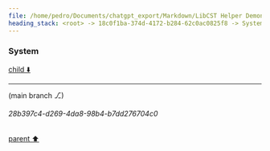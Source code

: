```yaml
---
file: /home/pedro/Documents/chatgpt_export/Markdown/LibCST Helper Demonstration.md
heading_stack: <root> -> 18c0f1ba-374d-4172-b284-62c0ac0825f8 -> System
---
```

### System

[child ⬇️](#28b397c4-d269-4da8-98b4-b7dd276704c0)

---

(main branch ⎇)
###### 28b397c4-d269-4da8-98b4-b7dd276704c0
[parent ⬆️](#18c0f1ba-374d-4172-b284-62c0ac0825f8)
